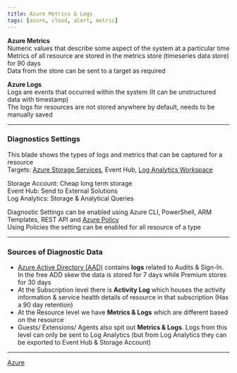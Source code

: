 ```yaml
---
title: Azure Metrics & Logs
tags: [azure, cloud, alert, metric]
---
```


**Azure Metrics**  
Numeric values that describe some aspect of the system at a particular time  
Metrics of all resource are stored in the metrics store (timeseries data store) for 90 days  
Data from the store can be sent to a target as required

**Azure Logs**  
Logs are events that occurred within the system (It can be unstructured data with timestamp)  
The logs for resources are not stored anywhere by default, needs to be manually saved  

---

### Diagnostics Settings

This blade shows the types of logs and metrics that can be captured for a resource   
Targets: [Azure Storage Services](../../Azure%20Storage%20Services/Azure%20Storage%20Services.md), Event Hub, [Log Analytics Workspace](../../Azure%20Analytics%20Services/Log%20Analytics%20Workspace.md)

Storage Account: Cheap long term storage  
Event Hub: Send to External Solutions  
Log Analytics: Storage & Analytical Queries

Diagnostic Settings can be enabled using Azure CLI, PowerShell, ARM Templates, REST API and [Azure Policy](../../Azure%20Security%20Services/Azure%20Policy.md)  
Using Policies the setting can be enabled for all resource of a type

---

### Sources of Diagnostic Data

* [Azure Active Directory (AAD)](../../Azure%20Security%20Services/Azure%20Active%20Directory%20(AAD).md) contains **logs** related to Audits & Sign-In. In the free ADD skew the data is stored for 7 days while Premium stores for 30 days
* At the Subscription level there is **Activity Log** which houses the activity information & service health details of resource in that subscription (Has a 90 day retention)
* At the Resource level we have **Metrics & Logs** which are different based on the resource
* Guests/ Extensions/ Agents also spit out **Metrics & Logs**. Logs from this level can only be sent to Log Analytics (but from Log Analytics they can be exported to Event Hub & Storage Account)

---

[Azure](../../Azure.md)